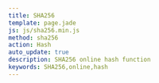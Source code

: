 ```yaml
---
title: SHA256
template: page.jade
js: js/sha256.min.js
method: sha256
action: Hash
auto_update: true
description: SHA256 online hash function
keywords: SHA256,online,hash
---
```

